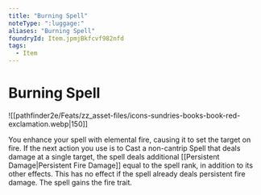```yaml
---
title: "Burning Spell"
noteType: ":luggage:"
aliases: "Burning Spell"
foundryId: Item.jpmjBkfcvf982nfd
tags:
  - Item
---
```


# Burning Spell
![[pathfinder2e/Feats/zz_asset-files/icons-sundries-books-book-red-exclamation.webp|150]]

You enhance your spell with elemental fire, causing it to set the target on fire. If the next action you use is to Cast a non-cantrip Spell that deals damage at a single target, the spell deals additional [[Persistent Damage|Persistent Fire Damage]] equal to the spell rank, in addition to its other effects. This has no effect if the spell already deals persistent fire damage. The spell gains the fire trait.
